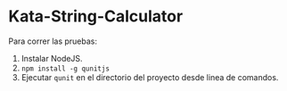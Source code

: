 # Kata-String-Calculator

Para correr las pruebas: 

1. Instalar NodeJS.
2. `npm install -g qunitjs`
3. Ejecutar `qunit` en el directorio del proyecto desde linea de comandos.

